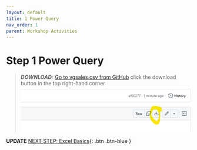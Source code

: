 ```yaml
---
layout: default
title: 1 Power Query
nav_order: 1
parent: Workshop Activities
---
```

# Step 1 Power Query

> **_DOWNLOAD:_**  [Go to vgsales.csv from GitHub](https://github.com/uviclibraries/PowerBI/blob/main/Data/vgsales.csv) click the download button in the top right-hand corner
![alt text](images/image.png)



**UPDATE**
[NEXT STEP: Excel Basics](basics-data-cleaning.html){: .btn .btn-blue }
